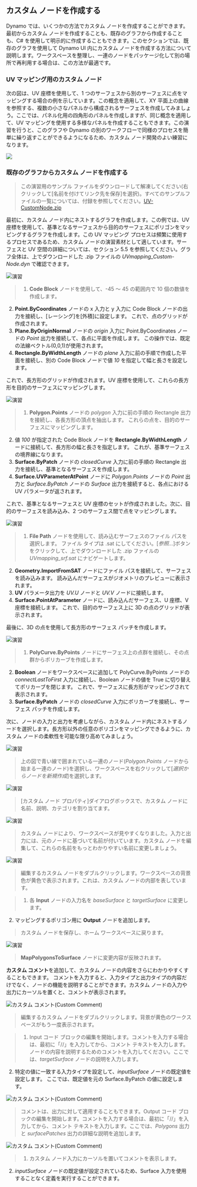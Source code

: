 

## カスタム ノードを作成する

Dynamo では、いくつかの方法でカスタム ノードを作成することができます。最初からカスタム ノードを作成することも、既存のグラフから作成することも、C# を使用して明示的に作成することもできます。このセクションでは、既存のグラフを使用して Dynamo UI 内にカスタム ノードを作成する方法について説明します。ワークスペースを整理し、一連のノードをパッケージ化して別の場所で再利用する場合は、この方法が最適です。

### UV マッピング用のカスタム ノード

次の図は、UV 座標を使用して、1 つのサーフェスから別のサーフェスに点をマッピングする場合の例を示しています。この概念を適用して、XY 平面上の曲線を参照する、複数の小さなパネルから構成されるサーフェスを作成してみましょう。ここでは、パネル化用の四角形のパネルを作成しますが、同じ概念を適用して、UV マッピングを使用する多様なパネルを作成することもできます。この演習を行うと、このグラフや Dynamo の別のワークフローで同様のプロセスを簡単に繰り返すことができるようになるため、カスタム ノード開発のよい練習になります。

![](images/9-2/uvMap2-01-01.jpg)

### 既存のグラフからカスタム ノードを作成する

> この演習用のサンプル ファイルをダウンロードして解凍してください(右クリックして[名前を付けてリンク先を保存]を選択)。すべてのサンプルファイルの一覧については、付録を参照してください。[UV-CustomNode.zip](datasets/9-2/UV-CustomNode.zip)

最初に、カスタム ノード内にネストするグラフを作成します。この例では、UV 座標を使用して、基準となるサーフェスから目的のサーフェスにポリゴンをマッピングするグラフを作成します。この UV マッピング プロセスは頻繁に使用するプロセスであるため、カスタム ノードの演習素材として適しています。サーフェスと UV 空間の詳細については、セクション 5.5 を参照してください。グラフ全体は、上でダウンロードした .zip ファイルの *UVmapping_Custom-Node.dyn* で確認できます。

![演習](images/9-2/UVmapping01.jpg)

> 1. **Code Block** ノードを使用して、-45 ～ 45 の範囲内で 10 個の数値を作成します。
2. **Point.ByCoordinates** ノードの x 入力と y 入力に Code Block ノードの出力を接続し、[レーシング]を[外積]に設定します。 これで、点のグリッドが作成されます。
3. **Plane.ByOriginNormal** ノードの *origin* 入力に Point.ByCoordinates ノードの *Point* 出力を接続して、各点に平面を作成します。 この操作では、既定の法線ベクトル(0,0,1)が使用されます。
4. **Rectangle.ByWidthLength** ノードの *plane* 入力に前の手順で作成した平面を接続し、別の Code Block ノードで値 *10* を指定して幅と長さを設定します。

これで、長方形のグリッドが作成されます。UV 座標を使用して、これらの長方形を目的のサーフェスにマッピングします。

![演習](images/9-2/UVmapping02.jpg)

> 1. **Polygon.Points** ノードの *polygon* 入力に前の手順の Rectangle 出力を接続し、各長方形の頂点を抽出します。 これらの点を、目的のサーフェスにマッピングします。
2. 値 *100* が指定された Code Block ノードを **Rectangle.ByWidthLength** ノードに接続して、長方形の幅と長さを指定します。 これが、基準サーフェスの境界線になります。
3. **Surface.ByPatch** ノードの *closedCurve* 入力に前の手順の Rectangle 出力を接続し、基準となるサーフェスを作成します。
4. **Surface.UVParameterAtPoint** ノードに *Polygon.Points* ノードの *Point* 出力と *Surface.ByPatch* ノードの *Surface* 出力を接続すると、各点における UV パラメータが返されます。

これで、基準となるサーフェスと UV 座標のセットが作成されました。次に、目的のサーフェスを読み込み、2 つのサーフェス間で点をマッピングします。

![演習](images/9-2/UVmapping03.jpg)

> 1. **File Path** ノードを使用して、読み込むサーフェスのファイル パスを選択します。 ファイル タイプは .sat にしてください。[*参照...*]ボタンをクリックして、上でダウンロードした .zip ファイルの *UVmapping_srf.sat* にナビゲートします。
2. **Geometry.ImportFromSAT** ノードにファイル パスを接続して、サーフェスを読み込みます。 読み込んだサーフェスがジオメトリのプレビューに表示されます。
3. **UV** パラメータ出力を *UV.U* ノードと *UV.V* ノードに接続します。
4. **Surface.PointAtParameter** ノードに、読み込んだサーフェス、U 座標、V 座標を接続します。 これで、目的のサーフェス上に 3D の点のグリッドが表示されます。

最後に、3D の点を使用して長方形のサーフェス パッチを作成します。

![演習](images/9-2/UVmapping04.jpg)

> 1. **PolyCurve.ByPoints** ノードにサーフェス上の点群を接続し、その点群からポリカーブを作成します。
2. **Boolean** ノードをワークスペースに追加して PolyCurve.ByPoints ノードの *connectLastToFirst* 入力に接続し、Boolean ノードの値を True に切り替えてポリカーブを閉じます。 これで、サーフェスに長方形がマッピングされて表示されます。
3. **Surface.ByPatch** ノードの *closedCurve* 入力にポリカーブを接続し、サーフェス パッチを作成します。

次に、ノードの入力と出力を考慮しながら、カスタム ノード内にネストするノードを選択します。長方形以外の任意のポリゴンをマッピングできるように、カスタム ノードの柔軟性を可能な限り高めてみましょう。

![演習](images/9-2/UVmapping05.jpg)

> 上の図で青い線で囲まれている一連のノード(*Polygon.Points* ノードから始まる一連のノード)を選択し、ワークスペースを右クリックして[*選択からノードを新規作成*]を選択します。

![演習](images/9-2/UVmapping06.jpg)

> [カスタム ノード プロパティ]ダイアログボックスで、カスタム ノードに名前、説明、カテゴリを割り当てます。

![演習](images/9-2/UVmapping07.jpg)

> カスタム ノードにより、ワークスペースが見やすくなりました。入力と出力には、元のノードに基づいて名前が付いています。カスタム ノードを編集して、これらの名前をもっとわかりやすい名前に変更しましょう。

![演習](images/9-2/UVmapping08.jpg)

> 編集するカスタム ノードをダブルクリックします。ワークスペースの背景色が黄色で表示されます。これは、カスタム ノードの内部を表しています。

> 1. 各 **Input** ノードの入力名を *baseSurface* と *targetSurface* に変更します。
2. マッピングするポリゴン用に **Output** ノードを追加します。
> カスタム ノードを保存し、ホーム ワークスペースに戻ります。

![演習](images/9-2/UVmapping09.jpg)

> **MapPolygonsToSurface** ノードに変更内容が反映されます。

**カスタム コメント**を追加して、カスタム ノードの内容をさらにわかりやすくすることもできます。 コメントを入力すると、入力タイプと出力タイプの内容だけでなく、ノードの機能を説明することができます。カスタム ノードの入力や出力にカーソルを置くと、コメントが表示されます。

![カスタム コメント(Custom Comment)](images/9-2/UVmapping_Custom1.jpg)

> 編集するカスタム ノードをダブルクリックします。背景が黄色のワークスペースがもう一度表示されます。

> 1. Input コード ブロックの編集を開始します。コメントを入力する場合は、最初に「//」を入力してから、コメント テキストを入力します。ノードの内容を説明するためのコメントを入力してください。ここでは、*targetSurface* ノードの説明を入力します。
2. 特定の値に一致する入力タイプを設定して、*inputSurface* ノードの既定値を設定します。 ここでは、既定値を元の Surface.ByPatch の値に設定します。

![カスタム コメント(Custom Comment)](images/9-2/UVmapping_Custom1_.jpg)

> コメントは、出力に対して適用することもできます。Output コード ブロックの編集を開始します。コメントを入力する場合は、最初に「//」を入力してから、コメント テキストを入力します。ここでは、*Polygons* 出力と *surfacePatches* 出力の詳細な説明を追加します。

![カスタム コメント(Custom Comment)](images/9-2/UVmapping_Custom2.jpg)

> 1. カスタム ノード入力にカーソルを置いてコメントを表示します。
2. *inputSurface* ノードの既定値が設定されているため、Surface 入力を使用することなく定義を実行することができます。

